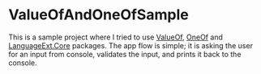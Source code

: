 # ValueOfAndOneOfSample

This is a sample project where I tried to use [ValueOf](https://github.com/mcintyre321/ValueOf), [OneOf](https://github.com/mcintyre321/OneOf) and [LanguageExt.Core](https://github.com/louthy/language-ext) packages.
The app flow is simple; it is asking the user for an input from console, validates the input, and prints it back to the console.